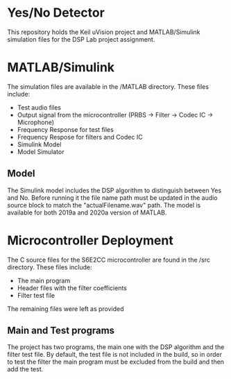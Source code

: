 # Yes/No Detector
This repository holds the Keil uVision project and MATLAB/Simulink simulation files for the DSP Lab project assignment.

# MATLAB/Simulink
The simulation files are available in the /MATLAB directory. These files include:
* Test audio files
* Output signal from the microcontroller (PRBS -> Filter -> Codec IC -> Microphone)
* Frequency Response for test files
* Frequency Respose for filters and Codec IC
* Simulink Model
* Model Simulator

## Model
The Simulink model includes the DSP algorithm to distinguish between Yes and No. Before running it the file name path must be updated in the audio source block to match the "actualFilename.wav" path.
The model is available for both 2019a and 2020a version of MATLAB.

# Microcontroller Deployment
The C source files for the S6E2CC microcontroller are found in the /src directory. These files include:
* The main program
* Header files with the filter coefficients
* Filter test file

The remaining files were left as provided

## Main and Test programs
The project has two programs, the main one with the DSP algorithm and the filter test file. By default, the test file is not included in the build, so in order to test the filter the main program must be excluded from the build and then add the test.

